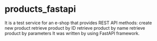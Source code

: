 # products_fastapi
It is a test service for an e-shop that provides REST API methods: create new product retrieve product by ID retrieve product by name retrieve product by parameters It was written by using FastAPI framework.
